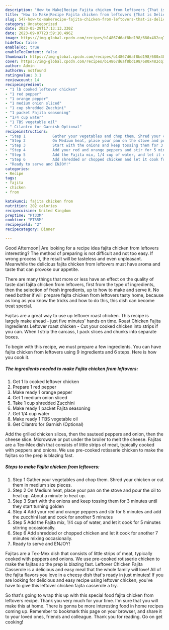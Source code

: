 ```yaml
---
description: "How to Make|Recipe Fajita chicken from leftovers {That is Delicious"
title: "How to Make|Recipe Fajita chicken from leftovers {That is Delicious"
slug: 547-how-to-makerecipe-fajita-chicken-from-leftovers-that-is-delicious
category: Uncategorized
date: 2023-05-29T17:13:13.330Z
date: 2023-09-07T23:59:10.496Z
image: https://img-global.cpcdn.com/recipes/b14867d6af8bd198/680x482cq70/fajita-chicken-from-leftovers-recipe-main-photo.jpg
hideToc: false
enableToc: true
enableTocContent: false
thumbnail: https://img-global.cpcdn.com/recipes/b14867d6af8bd198/680x482cq70/fajita-chicken-from-leftovers-recipe-main-photo.jpg
cover: https://img-global.cpcdn.com/recipes/b14867d6af8bd198/680x482cq70/fajita-chicken-from-leftovers-recipe-main-photo.jpg
author: Admin
authorAv: notfound
ratingvalue: 3.1
reviewcount: 14
recipeingredient:
- "1 lb cooked leftover chicken"
- "1 red pepper"
- "1 orange pepper"
- "1 medium onion sliced"
- "1 cup shredded Zucchini"
- "1 packet Fajita seasoning"
- "1/4 cup water"
- "1 TBS vegetable oil"
- " Cilantro for Garnish Optional"
recipeinstructions:
- "Step 1            Gather your vegetables and chop them. Shred your chicken or cut them in medium size pieces."
- "Step 2            On Medium heat, place your pan on the stove and pour the oil to heat up. About a minute to heat up."
- "Step 3            Start with the onions and keep tossing them for 3 minutes until they start turning golden"
- "Step 4            Add your red and orange peppers and stir for 5 minutes and add the zucchini last and cook for another 5 minutes"
- "Step 5            Add the Fajita mix, 1/4 cup of water, and let it cook for 5 minutes stirring occasionally."
- "Step 6            Add shredded or chopped chicken and let it cook for another 7 minutes mixing occasionally."
- "Ready to serve and ENJOY!"
categories:
- Recipe
tags:
- fajita
- chicken
- from

katakunci: fajita chicken from 
nutrition: 202 calories
recipecuisine: United Kingdom
preptime: "PT33M"
cooktime: "PT35M"
recipeyield: "2"
recipecategory: Dinner

---
```



Good Afternoon| Are looking for a recipe idea fajita chicken from leftovers interesting? The method of preparing is not difficult and not too easy. If wrong process it, the result will be tasteless and even unpleasant. Meanwhile the delicious fajita chicken from leftovers must have aroma and taste that can provoke our appetite.






There are many things that more or less have an effect on the quality of taste dari fajita chicken from leftovers, first from the type of ingredients, then the selection of fresh ingredients, up to how to make and serve it. No need bother if will prepare fajita chicken from leftovers tasty home, because as long as you know the tricks and how to do this, this dish can become treat special.


Fajitas are a great way to use up leftover roast chicken. This recipe is largely make ahead - just five minutes&#39; hands on time. Roast Chicken Fajita Ingredients Leftover roast chicken - Cut your cooked chicken into strips if you can. When I strip the carcass, I pack slices and chunks into separate boxes.


To begin with this recipe, we must prepare a few ingredients. You can have fajita chicken from leftovers using 9 ingredients and 6 steps. Here is how you cook it.

<!--inarticleads1-->

##### The ingredients needed to make Fajita chicken from leftovers:

1. Get 1 lb cooked leftover chicken
1. Prepare 1 red pepper
1. Make ready 1 orange pepper
1. Get 1 medium onion sliced
1. Take 1 cup shredded Zucchini
1. Make ready 1 packet Fajita seasoning
1. Get 1/4 cup water
1. Make ready 1 TBS vegetable oil
1. Get  Cilantro for Garnish (Optional)


Add the grilled chicken slices, then the sauteed peppers and onion, then the cheese slice. Microwave or put under the broiler to melt the cheese. Fajitas are a Tex-Mex dish that consists of little strips of meat, typically cooked with peppers and onions. We use pre-cooked rotisserie chicken to make the fajitas so the prep is blazing fast. 

<!--inarticleads2-->

##### Steps to make Fajita chicken from leftovers:

1. Step 1            Gather your vegetables and chop them. Shred your chicken or cut them in medium size pieces.
1. Step 2            On Medium heat, place your pan on the stove and pour the oil to heat up. About a minute to heat up.
1. Step 3            Start with the onions and keep tossing them for 3 minutes until they start turning golden
1. Step 4            Add your red and orange peppers and stir for 5 minutes and add the zucchini last and cook for another 5 minutes
1. Step 5            Add the Fajita mix, 1/4 cup of water, and let it cook for 5 minutes stirring occasionally.
1. Step 6            Add shredded or chopped chicken and let it cook for another 7 minutes mixing occasionally.
1. Ready to serve and ENJOY!

Fajitas are a Tex-Mex dish that consists of little strips of meat, typically cooked with peppers and onions. We use pre-cooked rotisserie chicken to make the fajitas so the prep is blazing fast. Leftover Chicken Fajita Casserole is a delicious and easy meal that the whole family will love! All of the fajita flavors you love in a cheesy dish that&#39;s ready in just minutes! If you are looking for delicious and easy recipe using leftover chicken, you&#39;ve have to give this leftover chicken fajita casserole a try. 

So that's going to wrap this up with this special food fajita chicken from leftovers recipe. Thank you very much for your time. I'm sure that you will make this at home. There is gonna be more interesting food in home recipes coming up. Remember to bookmark this page on your browser, and share it to your loved ones, friends and colleague. Thank you for reading. Go on get cooking!
